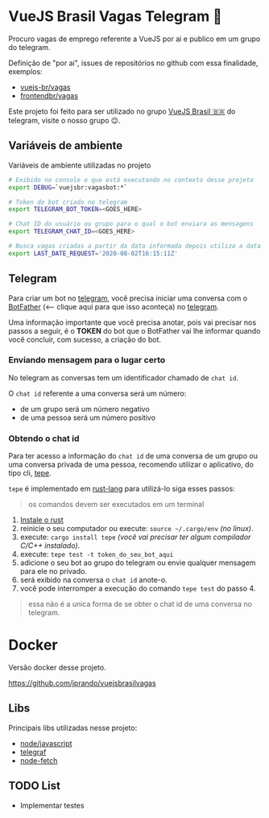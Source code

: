 # VueJS Brasil Vagas Telegram 🤖

Procuro vagas de emprego referente a VueJS por ai e publico em um grupo do telegram.

Definição de "por ai", issues de repositórios no github com essa finalidade, exemplos:
- [vuejs-br/vagas](https://github.com/vuejs-br/vagas)
- [frontendbr/vagas](https://github.com/frontendbr/vagas)

Este projeto foi feito para ser utilizado no grupo [VueJS Brasil 🇧🇷](https://t.me/vuejsbrasil) do telegram, visite o nosso grupo 😉.

## Variáveis de ambiente

Variáveis de ambiente utilizadas no projeto

```sh
# Exibido no console o que está executando no contexto desse projeto
export DEBUG=`vuejsbr:vagasbot:*`

# Token do bot criado no telegram
export TELEGRAM_BOT_TOKEN=<GOES_HERE>

# Chat ID do usuário ou grupo para o qual o bot enviara as mensagens
export TELEGRAM_CHAT_ID=<GOES_HERE>

# Busca vagas criadas a partir da data informada depois utiliza a data hora atual para buscar novas vagas
export LAST_DATE_REQUEST='2020-08-02T16:15:11Z'
```

## Telegram

Para criar um bot no [telegram](https://telegram.org/), você precisa iniciar uma conversa com o [BotFather](https://t.me/BotFather) (<-- clique aqui para que isso aconteça) no [telegram](https://telegram.org/).

Uma informação importante que você precisa anotar, pois vai precisar nos passos a seguir, é o **TOKEN** do bot que o BotFather vai lhe informar quando você concluir, com sucesso, a criação do bot.

### Enviando mensagem para o lugar certo

No telegram as conversas tem um identificador chamado de `chat id`.

O `chat id` referente a uma conversa será um número:
- de um grupo será um número negativo
- de uma pessoa será um número positivo

### Obtendo o chat id

Para ter acesso a informação do `chat id` de uma conversa de um grupo ou uma conversa privada de uma pessoa, recomendo utilizar o aplicativo, do tipo cli, [tepe](https://crates.io/crates/tepe).

`tepe` é implementado em [rust-lang](https://www.rust-lang.org/) para utilizá-lo siga esses passos:

> os comandos devem ser executados em um terminal

1. [Instale o rust](https://www.rust-lang.org/tools/install)  
2. reinicie o seu computador ou execute: `source ~/.cargo/env` _(no linux)_.
3. execute: `cargo install tepe` _(você vai precisar ter algum compilador C/C++ instalado)_.
4. execute: `tepe test -t token_do_seu_bot_aqui`
5. adicione o seu bot ao grupo do telegram ou envie qualquer mensagem para ele no privado.
6. será exibido na conversa o `chat id` anote-o.
7. você pode interromper a execução do comando `tepe test` do passo 4.

> essa não é a unica forma de se obter o chat id de uma conversa no telegram.

# Docker

Versão docker desse projeto.

https://github.com/jprando/vuejsbrasilvagas

## Libs

Principais libs utilizadas nesse projeto:

- [node/javascript](https://nodejs.org/en/about/)
- [telegraf](https://telegraf.js.org/)
- [node-fetch](https://github.com/node-fetch/node-fetch)

## TODO List

- Implementar testes
